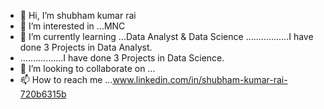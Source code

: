 - 👋 Hi, I’m shubham kumar rai
- 👀 I’m interested in ...MNC
- 🌱 I’m currently learning ...Data Analyst & Data Science
      .................I have done 3 Projects in Data Analyst.
-    .................I have done 3 Projects in Data Science.          
- 💞️ I’m looking to collaborate on ...
- 📫 How to reach me ...www.linkedin.com/in/shubham-kumar-rai-720b6315b

<!---
shubham kumar rai/raishubham23 is a ✨ special ✨ repository because its `README.md` (this file) appears on your GitHub profile.
You can click the Preview link to take a look at your changes.
--->
